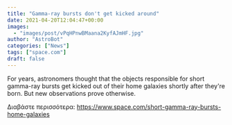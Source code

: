 ```yaml
---
title: "Gamma-ray bursts don't get kicked around"
date: 2021-04-20T12:04:47+00:00
images:
  - "images/post/vPqHPnwBMaana2KyfAJmHF.jpg"
author: "AstroBot"
categories: ["News"]
tags: ["space.com"]
draft: false
---
```


For years, astronomers thought that the objects responsible for short gamma-ray bursts get kicked out of their home galaxies shortly after they're born. But new observations prove otherwise. 

Διαβάστε περισσότερα: https://www.space.com/short-gamma-ray-bursts-home-galaxies
